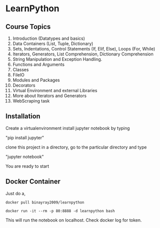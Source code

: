 # LearnPython

Course Topics
-------------
1. Introduction (Datatypes and basics)
2. Data Containers (List, Tuple, Dictionary)
3. Sets, Indentations, Control Statements (If, Elif, Else), Loops (For, While)
4. Iterators, Generators, List Comprehension, Dictionary Comprehension
5. String Manipulation and Exception Handling.
6. Functions and Arguments
7. Classes
8. FileIO
9. Modules and Packages
10. Decorators
11. Virtual Environment and external Libraries
12. More about Iterators and Generators
13. WebScraping task 



Installation
------------

Create a virtualenvironment
install jupyter notebook by typing

"pip install jupyter"


clone this project in a directory, go to the particular directory and type

"jupyter notebook"


You are ready to start


Docker Container
-----------------

Just do a,

```
docker pull binayray2009/learnpython

docker run -it --rm -p 80:8888 -d learnpython bash
```

This will run the notebook on localhost. Check docker log for token.